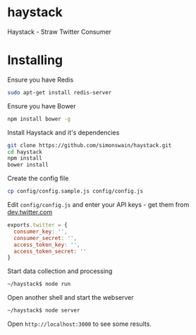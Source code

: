 haystack
========

Haystack - Straw Twitter Consumer

# Installing

Ensure you have Redis

```bash
sudo apt-get install redis-server
```

Ensure you have Bower

```bash
npm install bower -g
```

Install Haystack and it's dependencies

```bash
git clone https://github.com/simonswain/haystack.git
cd haystack
npm install
bower install
```

Create the config file

```bash
cp config/config.sample.js config/config.js
```

Edit `config/config.js` and enter your API keys - get them from [dev.twitter.com](http://dev.twitter.com/) 

```javascript
exports.twitter = {
  consumer_key: '',
  consumer_secret: '',
  access_token_key: '',
  access_token_secret: ''
}
```

Start data collection and processing

```bash 
~/haystack$ node run
```

Open another shell and start the webserver

```bash 
~/haystack$ node server
```

Open `http://localhost:3000` to see some results.
